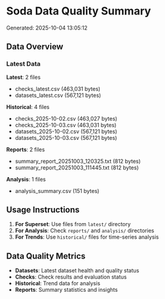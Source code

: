 # Soda Data Quality Summary
Generated: 2025-10-04 13:05:12

## Data Overview

### Latest Data

**Latest**: 2 files
  - checks_latest.csv (463,031 bytes)
  - datasets_latest.csv (567,121 bytes)

**Historical**: 4 files
  - checks_2025-10-02.csv (463,027 bytes)
  - checks_2025-10-03.csv (463,031 bytes)
  - datasets_2025-10-02.csv (567,121 bytes)
  - datasets_2025-10-03.csv (567,121 bytes)

**Reports**: 2 files
  - summary_report_20251003_120325.txt (812 bytes)
  - summary_report_20251003_111445.txt (812 bytes)

**Analysis**: 1 files
  - analysis_summary.csv (151 bytes)

## Usage Instructions

1. **For Superset**: Use files from `latest/` directory
2. **For Analysis**: Check `reports/` and `analysis/` directories  
3. **For Trends**: Use `historical/` files for time-series analysis

## Data Quality Metrics

- **Datasets**: Latest dataset health and quality status
- **Checks**: Check results and evaluation status
- **Historical**: Trend data for analysis
- **Reports**: Summary statistics and insights
